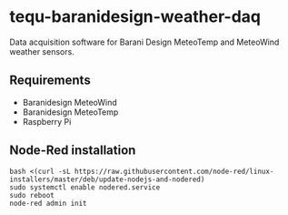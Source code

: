 # tequ-baranidesign-weather-daq
Data acquisition software for Barani Design MeteoTemp and MeteoWind weather sensors.

## Requirements
- Baranidesign MeteoWind
- Baranidesign MeteoTemp
- Raspberry Pi

## Node-Red installation

```
bash <(curl -sL https://raw.githubusercontent.com/node-red/linux-installers/master/deb/update-nodejs-and-nodered)
sudo systemctl enable nodered.service
sudo reboot
node-red admin init
```
